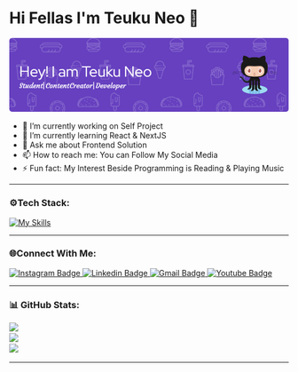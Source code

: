 # Hi Fellas I'm Teuku Neo 👋

![Teuku Neo](./img/github-header-image.png)

<!--
**TeukuNeo/TeukuNeo** is a ✨ _special_ ✨ repository because its `README.md` (this file) appears on your GitHub profile.

Here are some ideas to get you started:

- 🔭 I’m currently working on ...
- 🌱 I’m currently learning ...
- 👯 I’m looking to collaborate on ...
- 🤔 I’m looking for help with ...
- 💬 Ask me about ...
- 📫 How to reach me: ...
- 😄 Pronouns: ...
- ⚡ Fun fact: ...
-->

- 🔭 I’m currently working on Self Project
- 🌱 I’m currently learning React & NextJS
- 💬 Ask me about Frontend Solution
- 📫 How to reach me: You can Follow My Social Media
- ⚡ Fun fact: My Interest Beside Programming is Reading & Playing Music

---

### ⚙️Tech Stack:

[![My Skills](https://skillicons.dev/icons?i=html,css,js,react,redux,next,tailwind,figma,webflow,illustrator,photoshop,nodejs,express,mongodb,prisma,mysql,git,vercel&perline=9)](https://skillicons.dev)

---

### 🌐Connect With Me:
<a href="https://www.instagram.com/teukuneo/" target="_blank">
    <img src="https://img.shields.io/badge/Instagram-E4405F?style=for-the-badge&logo=instagram&logoColor=white" alt="Instagram Badge">
</a>
<a href="https://www.linkedin.com/in/teuku-neo-708935292/">
   <img src="https://img.shields.io/badge/LinkedIn-0077B5?style=for-the-badge&logo=linkedin&logoColor=white" alt="Linkedin Badge"/>
</a>
<a href="mailto:pandogamers@gmail.com">
  <img src="https://img.shields.io/badge/Gmail-D14836?style=for-the-badge&logo=gmail&logoColor=white" alt="Gmail Badge"/>
</a>
<a href="https://www.youtube.com/@teukuneo">
  <img src="https://img.shields.io/badge/YouTube-FF0000?style=for-the-badge&logo=youtube&logoColor=white" alt="Youtube Badge"/>
</a>

---

### 📊 GitHub Stats:
![](https://github-readme-stats.vercel.app/api?username=TeukuNeo&theme=dark&hide_border=false&include_all_commits=false&count_private=false)<br/>
![](https://nirzak-streak-stats.vercel.app/?user=TeukuNeo&theme=dark&hide_border=false)<br/>
![](https://github-readme-stats.vercel.app/api/top-langs/?username=TeukuNeo&theme=dark&hide_border=false&include_all_commits=false&count_private=false&layout=compact)

---

<!-- Proudly created with GPRM ( https://gprm.itsvg.in ) -->
